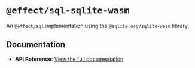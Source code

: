 # `@effect/sql-sqlite-wasm`

An `@effect/sql` implementation using the `@sqlite.org/sqlite-wasm` library.

## Documentation

- **API Reference**: [View the full documentation](https://effect-ts.github.io/effect/docs/sql-sqlite-wasm).
